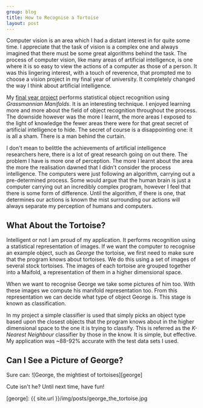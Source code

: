 ```yaml
---
group: blog
title: How to Recognise a Tortoise
layout: post
---
```


Computer vision is an area which I had a distant interest in for quite some time. I appreciate that the task of vision is a complex one and always imagined that there must be some great algorithms behind the task. The process of computer vision, like many areas of artificial intelligence, is one where it is so easy to view the actions of a computer as those of a person. It was this lingering interest, with a touch of reverence, that prompted me to choose a vision project in my final year of university. It completely changed the way I think about artificial intelligence.

My [final year project](http://bitbucket.org/iwillspeak/turf) performs statistical object recognition using *Grassmannian Manifolds*. It is an interesting technique. I enjoyed learning more and more about the field of object recognition throughout the process. The downside however was the more I learnt, the more areas I exposed to the light of knowledge the fewer areas there were for that great secret of artificial intelligence to hide. The secret of course is a disappointing one: it is all a sham. There is a man behind the curtain.

I don't mean to belittle the achievements of artificial intelligence researchers here, there is a lot of great research going on out there. The problem I have is more one of perception. The more I learnt about the area the more the realisation dawned that I didn't consider the process intelligence. The computers were just following an algorithm, carrying out a pre-determined process. Some would argue that the human brain is just a computer carrying out an incredibly complex program, however I feel that there is some form of difference. Until the algorithm, if there is one, that determines our actions is known the mist surrounding our actions will always separate my perception of humans and computers.

## What About the Tortoise?

Intelligent or not I am proud of my application. It performs recognition using a statistical representation of images. If we want the computer to recognise an example object, such as *George* the tortoise, we first need to make sure that the program knows about tortoises. We do this using a set of images of several stock tortoises. The images of each tortoise are grouped together into a Maifold, a representation of them in a higher dimensional space.

When we want to recognise George we take some pictures of him too. With these images we compute his manifold representation too. From this representation we can decide what type of object George is. This stage is known as classification.

In my project a simple classifier is used that simply picks an object type based upon the closest objects that the program knows about in the higher dimensional space to the one it is trying to classify. This is referred as the *K-Nearest Neighbour* classifier by those in the know. It is simple, but effective. My application was ~88-92% accurate with the test data sets I used.

## Can I See a Picture of George?

Sure can: ![George, the mightiest of tortoises][george]

Cute isn't he? Until next time, have fun!

[george]: {{ site.url }}/img/posts/george_the_tortoise.jpg